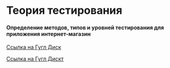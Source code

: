 # Теория тестирования

#### Определение методов, типов и уровней тестирования для приложения интернет-магазин
[Ссылка на Гугл Диск](https://docs.google.com/spreadsheets/d/1pCv6HSlVBrJ_q5n0PywlKSZq3buqTk6wp-2r-Wzv07E/edit?usp=sharing)

<a href="[https://example.com](https://docs.google.com/spreadsheets/d/1pCv6HSlVBrJ_q5n0PywlKSZq3buqTk6wp-2r-Wzv07E/edit?usp=sharing)" target="_blank" rel="noopener noreferrer">Ссылка на Гугл Дискт</a>
